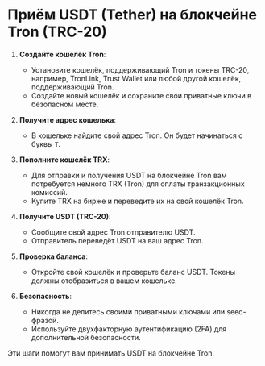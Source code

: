 # Приём USDT (Tether) на блокчейне Tron (TRC-20)

1. **Создайте кошелёк Tron**:
    - Установите кошелёк, поддерживающий Tron и токены TRC-20, например, TronLink, Trust Wallet или любой другой кошелёк, поддерживающий Tron.
    - Создайте новый кошелёк и сохраните свои приватные ключи в безопасном месте.

2. **Получите адрес кошелька**:
    - В кошельке найдите свой адрес Tron. Он будет начинаться с буквы `T`.

3. **Пополните кошелёк TRX**:
    - Для отправки и получения USDT на блокчейне Tron вам потребуется немного TRX (Tron) для оплаты транзакционных комиссий.
    - Купите TRX на бирже и переведите их на свой кошелёк Tron.

4. **Получите USDT (TRC-20)**:
    - Сообщите свой адрес Tron отправителю USDT.
    - Отправитель переведёт USDT на ваш адрес Tron.

5. **Проверка баланса**:
    - Откройте свой кошелёк и проверьте баланс USDT. Токены должны отобразиться в вашем кошельке.

6. **Безопасность**:
    - Никогда не делитесь своими приватными ключами или seed-фразой.
    - Используйте двухфакторную аутентификацию (2FA) для дополнительной безопасности.

Эти шаги помогут вам принимать USDT на блокчейне Tron.